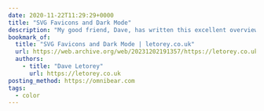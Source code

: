 ```yaml
---
date: 2020-11-22T11:29:29+0000
title: "SVG Favicons and Dark Mode"
description: "My good friend, Dave, has written this excellent overview of SVG favicons and using prefers-color-scheme to toggle a dark-mode version."
bookmark_of:
  title: "SVG Favicons and Dark Mode | letorey.co.uk"
  url: https://web.archive.org/web/20231202191357/https://letorey.co.uk/blog/svg-favicons-and-dark-mode
  authors:
    - title: "Dave Letorey"
      url: https://letorey.co.uk
posting_method: https://omnibear.com
tags:
  - color
---
```

